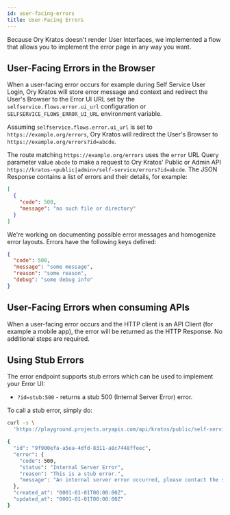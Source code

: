 ```yaml
---
id: user-facing-errors
title: User-Facing Errors
---
```


Because Ory Kratos doesn't render User Interfaces, we implemented a flow that
allows you to implement the error page in any way you want.

## User-Facing Errors in the Browser

When a user-facing error occurs for example during Self Service User Login, Ory
Kratos will store error message and context and redirect the User's Browser to
the Error UI URL set by the `selfservice.flows.error.ui_url` configuration or
`SELFSERVICE_FLOWS_ERROR_UI_URL` environment variable.

Assuming `selfservice.flows.error.ui_url` is set to
`https://example.org/errors`, Ory Kratos will redirect the User's Browser to
`https://example.org/errors?id=abcde`.

The route matching `https://example.org/errors` uses the `error` URL Query
parameter value `abcde` to make a request to Ory Kratos' Public or Admin API
`https://kratos-<public|admin>/self-service/errors?id=abcde`. The JSON Response
contains a list of errors and their details, for example:

```json
[
  {
    "code": 500,
    "message": "no such file or directory"
  }
]
```

We're working on documenting possible error messages and homogenize error
layouts. Errors have the following keys defined:

```json
{
  "code": 500,
  "message": "some message",
  "reason": "some reason",
  "debug": "some debug info"
}
```

## User-Facing Errors when consuming APIs

When a user-facing error occurs and the HTTP client is an API Client (for
example a mobile app), the error will be returned as the HTTP Response. No
additional steps are required.

## Using Stub Errors

The error endpoint supports stub errors which can be used to implement your
Error UI:

- `?id=stub:500` - returns a stub 500 (Internal Server Error) error.

To call a stub error, simply do:

```sh
curl -s \
  'https://playground.projects.oryapis.com/api/kratos/public/self-service/errors?id=stub:500' | jq

{
  "id": "9f900efa-a5ea-4dfd-8311-a8c7448ffeec",
  "error": {
    "code": 500,
    "status": "Internal Server Error",
    "reason": "This is a stub error.",
    "message": "An internal server error occurred, please contact the system administrator"
  },
  "created_at": "0001-01-01T00:00:00Z",
  "updated_at": "0001-01-01T00:00:00Z"
}
```

